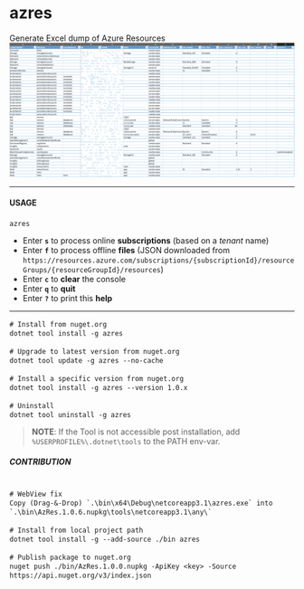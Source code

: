 # azres
Generate Excel dump of Azure Resources
![image.png](Screenshot.png)

---

#### USAGE
`azres`

- Enter **`s`** to process online **subscriptions** (based on a *tenant* name)
- Enter **`f`** to process offline **files** (JSON downloaded from `https://resources.azure.com/subscriptions/{subscriptionId}/resourceGroups/{resourceGroupId}/resources`)
- Enter **`c`** to **clear** the console
- Enter **`q`** to **quit**
- Enter **`?`** to print this **help**

---

```batch
# Install from nuget.org
dotnet tool install -g azres

# Upgrade to latest version from nuget.org
dotnet tool update -g azres --no-cache

# Install a specific version from nuget.org
dotnet tool install -g azres --version 1.0.x

# Uninstall
dotnet tool uninstall -g azres
```
> **NOTE**: If the Tool is not accessible post installation, add `%USERPROFILE%\.dotnet\tools` to the PATH env-var.

##### CONTRIBUTION
```batch

# WebView fix
Copy (Drag-&-Drop) `.\bin\x64\Debug\netcoreapp3.1\azres.exe` into `.\bin\AzRes.1.0.6.nupkg\tools\netcoreapp3.1\any\`

# Install from local project path
dotnet tool install -g --add-source ./bin azres

# Publish package to nuget.org
nuget push ./bin/AzRes.1.0.0.nupkg -ApiKey <key> -Source https://api.nuget.org/v3/index.json
```